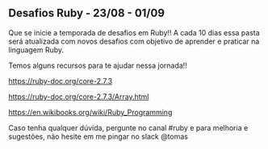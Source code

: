 ## Desafios Ruby - 23/08 - 01/09

Que se inicie a temporada de desafios em Ruby!! A cada 10 dias essa pasta será atualizada com novos desafios com objetivo de aprender e praticar na linguagem Ruby.

Temos alguns recursos para te ajudar nessa jornada!!

https://ruby-doc.org/core-2.7.3

https://ruby-doc.org/core-2.7.3/Array.html

https://en.wikibooks.org/wiki/Ruby_Programming

Caso tenha qualquer dúvida, pergunte no canal #ruby e para melhoria e sugestões, não hesite em me pingar no slack @tomas


